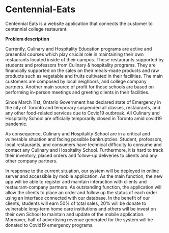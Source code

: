 # Centennial-Eats



Centennial Eats is a website application that connects the customer to centennial college restaurant.

**Problem description**

Currently, Culinary and Hospitality Education programs are active and presential courses which play crucial role in maintaining their own restaurants 
located inside of their campus. These restaurants supported by students and professors from Culinary & hospitality programs. They are financially supported 
on the sales on their meals-made products and raw products such as vegetable and fruits cultivated in their facilities. The main customers are composed by 
local neighbors, and college company partners. Another main source of profit for those schools are based on performing in-person meetings and greeting 
clients in their facilities. 

Since March 11st, Ontario Government has declared state of Emergency in the city of Toronto and temporary suspended all classes, restaurants, and any other 
food-related services due to Covid19 outbreak. All Culinary and Hospitality School are officially temporarily closed in Toronto amid covid19 pandemic. 

As consequence, Culinary and Hospitality School are in a critical and vulnerable situation and facing possible bankruptcies. Student, professors, 
local restaurants, and consumers have technical difficulty to consume and contact any Culinary and Hospitality School. Furthermore, it is hard to 
track their inventory, placed orders and follow-up deliveries to clients and any other company partners.

In response to the current situation, our system will be deployed in online server and accessible by mobile application. As the main function, 
the new app will be able to register and maintain interaction with clients and restaurant-company partners. As outstanding function, 
the application will allow the clients to place an order and follow up the status of each order using an interface connected with our database.
In the benefit of our clients, students will earn 50% of total sales, 20% will be donate to vulnerable long-term home care institutions and others 
will be invest on their own School to maintain and update of the mobile application. Moreover, half of advertising revenue generated for the system 
will be donated to Covid19 emergency programs. 

